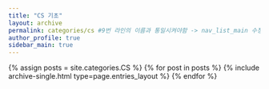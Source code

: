 ```yaml
---
title: "CS 기초"
layout: archive
permalink: categories/cs #9번 라인의 이름과 통일시켜야함 -> nav_list_main 수정해야함
author_profile: true
sidebar_main: true
---
```


{% assign posts = site.categories.CS %}
{% for post in posts %} {% include archive-single.html type=page.entries_layout %} {% endfor %}
